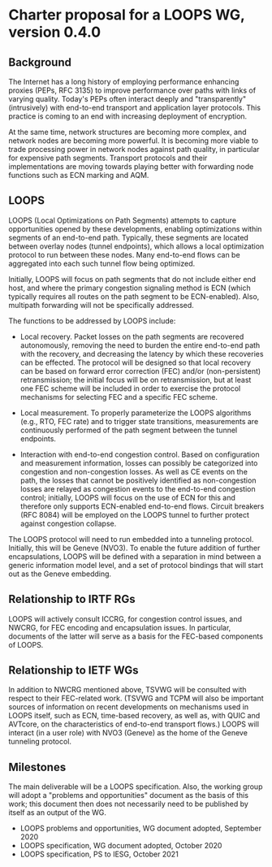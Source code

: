 # Charter proposal for a LOOPS WG, version 0.4.0

## Background

The Internet has a long history of employing performance enhancing
proxies (PEPs, RFC 3135) to improve performance over paths with links
of varying quality.  Today's PEPs often interact deeply and
"transparently" (intrusively) with end-to-end transport and
application layer protocols.  This practice is coming to an end with
increasing deployment of encryption.

At the same time, network structures are becoming more complex, and
network nodes are becoming more powerful.  It is becoming more viable
to trade processing power in network nodes against path quality, in
particular for expensive path segments.  Transport protocols and their
implementations are moving towards playing better with forwarding node
functions such as ECN marking and AQM.

## LOOPS

LOOPS (Local Optimizations on Path Segments) attempts to capture
opportunities opened by these developments, enabling optimizations
within segments of an end-to-end path.  Typically, these segments are
located between overlay nodes (tunnel endpoints), which allows a local
optimization protocol to run between these nodes.  Many end-to-end
flows can be aggregated into each such tunnel flow being optimized.

Initially, LOOPS will focus on path segments that do not include
either end host, and where the primary congestion signaling method is
ECN (which typically requires all routes on the path segment to be
ECN-enabled).  Also, multipath forwarding will not be specifically
addressed.

The functions to be addressed by LOOPS include:

* Local recovery.  Packet losses on the path segments are recovered
  autonomously, removing the need to burden the entire end-to-end path
  with the recovery, and decreasing the latency by which these
  recoveries can be effected.  The protocol will be designed so that
  local recovery can be based on forward error correction (FEC) and/or
  (non-persistent) retransmission; the initial focus will be on
  retransmission, but at least one FEC scheme will be included in
  order to exercise the protocol mechanisms for selecting FEC and a
  specific FEC scheme.

* Local measurement.  To properly parameterize the LOOPS algorithms
  (e.g., RTO, FEC rate) and to trigger state transitions, measurements
  are continuously performed of
  the path segment between the tunnel endpoints.

* Interaction with end-to-end congestion control.  Based on
  configuration and measurement information, losses can possibly be
  categorized into congestion and non-congestion losses.  As well as
  CE events on the path, the losses that cannot be positively
  identified as non-congestion losses are relayed as congestion events
  to the end-to-end congestion control; initially, LOOPS will focus on
  the use of ECN for this and therefore only supports ECN-enabled
  end-to-end flows.  Circuit breakers (RFC 8084) will be employed on
  the LOOPS tunnel to further protect against congestion collapse.

The LOOPS protocol will need to run embedded into a tunneling
protocol.  Initially, this will be Geneve (NVO3).  To enable the
future addition of further encapsulations, LOOPS will be defined with
a separation in mind between a generic information model level, and a
set of protocol bindings that will start out as the Geneve embedding.

## Relationship to IRTF RGs

LOOPS will actively consult ICCRG, for congestion control issues, and
NWCRG, for FEC encoding and encapsulation issues.  In particular,
documents of the latter will serve as a basis for the FEC-based
components of LOOPS.

## Relationship to IETF WGs

In addition to NWCRG mentioned above, TSVWG will be consulted with
respect to their FEC-related work.
(TSVWG and TCPM will also be important sources of information on
recent developments on mechanisms used in LOOPS itself, such as ECN,
time-based recovery, as well as, with QUIC and AVTcore, on the
characteristics of end-to-end transport flows.)
LOOPS will interact (in a user role) with NVO3 (Geneve) as the home of
the Geneve tunneling protocol.

## Milestones

The main deliverable will be a LOOPS specification.
Also, the working group will adopt a "problems and opportunities"
document as the basis of this work; this document then does not
necessarily need to be published by itself as an output of the WG.

* LOOPS problems and opportunities, WG document adopted, September 2020
* LOOPS specification, WG document adopted, October 2020
* LOOPS specification, PS to IESG, October 2021
